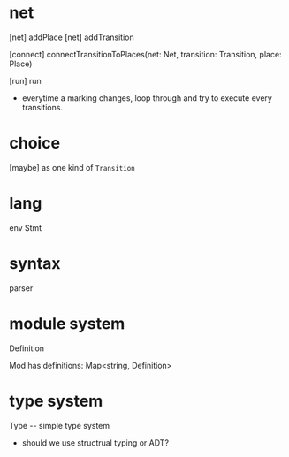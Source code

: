 # net

[net] addPlace
[net] addTransition

[connect] connectTransitionToPlaces(net: Net, transition: Transition, place: Place)

[run] run

- everytime a marking changes,
  loop through and try to execute every transitions.

# choice

[maybe] as one kind of `Transition`

# lang

env
Stmt

# syntax

parser

# module system

Definition

Mod has definitions: Map<string, Definition>

# type system

Type -- simple type system

- should we use structrual typing or ADT?
